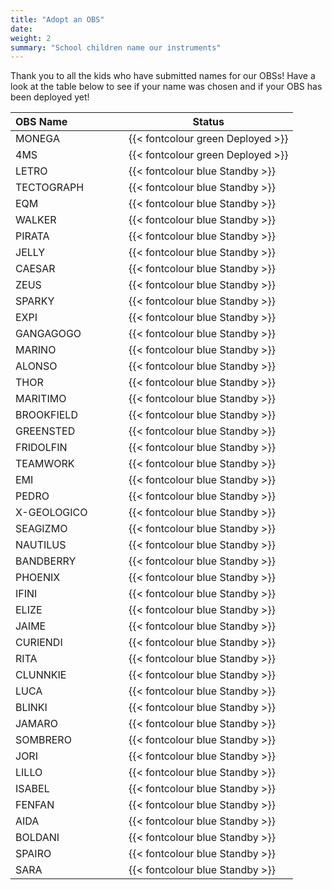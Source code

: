 ```yaml
---
title: "Adopt an OBS"
date:
weight: 2
summary: "School children name our instruments"
---
```


Thank you to all the kids who have submitted names for our OBSs!  Have a look at the table below to see if your name was chosen and if your OBS has been deployed yet!

| OBS Name &nbsp;&nbsp;&nbsp;&nbsp;&nbsp;&nbsp;&nbsp;&nbsp;&nbsp;&nbsp;&nbsp;&nbsp;&nbsp;&nbsp;&nbsp;&nbsp;&nbsp;&nbsp; | Status |
| ---------------|--------------------------|
| MONEGA | {{< fontcolour green Deployed >}} |
| 4MS | {{< fontcolour green Deployed >}} |
| LETRO | {{< fontcolour blue Standby >}} |
| TECTOGRAPH | {{< fontcolour blue Standby >}} |
| EQM | {{< fontcolour blue Standby >}} |
| WALKER | {{< fontcolour blue Standby >}} |
| PIRATA | {{< fontcolour blue Standby >}} |
| JELLY | {{< fontcolour blue Standby >}} |
| CAESAR | {{< fontcolour blue Standby >}} |
| ZEUS | {{< fontcolour blue Standby >}} |
| SPARKY | {{< fontcolour blue Standby >}} |
| EXPI | {{< fontcolour blue Standby >}} |
| GANGAGOGO | {{< fontcolour blue Standby >}} |
| MARINO | {{< fontcolour blue Standby >}} |
| ALONSO | {{< fontcolour blue Standby >}} |
| THOR | {{< fontcolour blue Standby >}} |
| MARITIMO | {{< fontcolour blue Standby >}} |
| BROOKFIELD | {{< fontcolour blue Standby >}} |
| GREENSTED | {{< fontcolour blue Standby >}} |
| FRIDOLFIN | {{< fontcolour blue Standby >}} |
| TEAMWORK | {{< fontcolour blue Standby >}} |
| EMI | {{< fontcolour blue Standby >}} |
| PEDRO | {{< fontcolour blue Standby >}} |
| X-GEOLOGICO | {{< fontcolour blue Standby >}} |
| SEAGIZMO | {{< fontcolour blue Standby >}} |
| NAUTILUS | {{< fontcolour blue Standby >}} |
| BANDBERRY | {{< fontcolour blue Standby >}} |
| PHOENIX | {{< fontcolour blue Standby >}} |
| IFINI | {{< fontcolour blue Standby >}} |
| ELIZE | {{< fontcolour blue Standby >}} |
| JAIME | {{< fontcolour blue Standby >}} |
| CURIENDI | {{< fontcolour blue Standby >}} |
| RITA | {{< fontcolour blue Standby >}} |
| CLUNNKIE | {{< fontcolour blue Standby >}} |
| LUCA | {{< fontcolour blue Standby >}} |
| BLINKI | {{< fontcolour blue Standby >}} |
| JAMARO | {{< fontcolour blue Standby >}} |
| SOMBRERO | {{< fontcolour blue Standby >}} |
| JORI | {{< fontcolour blue Standby >}} |
| LILLO | {{< fontcolour blue Standby >}} |
| ISABEL | {{< fontcolour blue Standby >}} |
| FENFAN | {{< fontcolour blue Standby >}} |
| AIDA | {{< fontcolour blue Standby >}} |
| BOLDANI | {{< fontcolour blue Standby >}} |
| SPAIRO | {{< fontcolour blue Standby >}} |
| SARA | {{< fontcolour blue Standby >}} |
